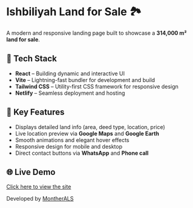 # Ishbiliyah Land for Sale 🏞️

A modern and responsive landing page built to showcase a **314,000 m² land for sale**.

## 🚀 Tech Stack

- **React** – Building dynamic and interactive UI
- **Vite** – Lightning-fast bundler for development and build
- **Tailwind CSS** – Utility-first CSS framework for responsive design
- **Netlify** – Seamless deployment and hosting

## 🌟 Key Features

- Displays detailed land info (area, deed type, location, price)
- Live location preview via **Google Maps** and **Google Earth**
- Smooth animations and elegant hover effects
- Responsive design for mobile and desktop
- Direct contact buttons via **WhatsApp** and **Phone call**

## 🌐 Live Demo


[Click here to view the site](https://ishbiliyah.netlify.app/)
 
 Developed by [MontherALS](https://github.com/MontherALS)

